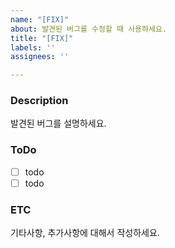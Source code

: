 ```yaml
---
name: "[FIX]"
about: 발견된 버그를 수정할 때 사용하세요.
title: "[FIX]"
labels: ''
assignees: ''

---
```


### Description
발견된 버그를 설명하세요.

### ToDo
- [ ] todo
- [ ] todo

### ETC
기타사항, 추가사항에 대해서 작성하세요.
